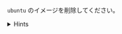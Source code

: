 `ubuntu` のイメージを削除してください。

<details>
  <summary>Hints</summary>

イメージを削除するには `docker image rm` コマンドか `docker rmi` コマンドを使用します。

</details>
